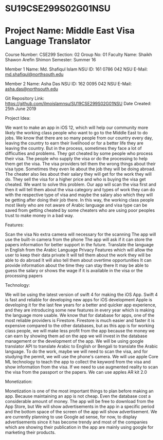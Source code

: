 # SU19CSE299S02G01NSU

# Project Name: Middle East Visa Language Translator
Course Number: CSE299
Section: 02
Group No: 01
Faculty Name: Shaikh Shawon Arefin Shimon
Semester: Summer 16

Member 1
Name: Md. Shafiqul Islam
NSU ID: 161 0786 042
NSU E-Mail: md.shafiqul@northsouth.edu

Member 2
Name: Asha Das
NSU ID: 162 0095 042
NSU E-Mail: asha.das@northsouth.edu

Git Repository Link: https://github.com/ilmoislamnsu/SU19CSE299S02G01NSU
Date Created: 25th June 2019




Project Idea: 

We want to make an app in iOS 12, which will help our community more likely the working class people who want to go to the Middle East to do jobs. We know that there are so many people from our country every day, leaving the country to earn their livelihood or for a better life they are leaving the country. But in the process, sometimes they face a lot of difficulties and problems. They got cheated by some people who process their visa. The people who supply the visa or do the processing to help them get the visa. The visa providers tell them the wrong things about their visa type. Sometimes they even lie about the job they will be doing abroad. The cheater also lies about their salary they will get for the work they will do. They sell the visa for a higher price and who is buying the visa get cheated. We want to solve this problem. Our app will scan the visa first and then it will tell them about the visa category and types of work they can do with the respective type of visa and maybe the salary also which they will be getting after doing their job there. In this way, the working class people most likely who are not aware of Arabic language and visa type can be saved from getting cheated by some cheaters who are using poor peoples trust to make money in a bad way.



Features:


Scan the visa
No extra camera will necessary for the scanning 
The app will use the built-in camera from the phone
The app will ask if it can store the papers information for better support in the future.
Translate the language in English from the Arabic Language
Privacy Features which will allow the user to keep their data private
It will tell them about the work they will be able to do abroad
It will also tell them about overtime opportunities 
It can provide information about the time they can stay there
It may be able to guess the salary or shows the wage if it is available in the visa or the processing papers



Technology: 

We will be using the latest version of swift 4 for making the iOS App. Swift 4 is fast and reliable for developing new apps for iOS development Apple is developing it for the last few years for a better and quicker app experience, and they are introducing some new features in every year which is making the language more usable. We know that for database for apps, one of the most reliable providers is Firestore. Firestore is much easier and faster it is expensive compared to the other databases, but as this app is for working class people, we will make less profit from the app because the money we can earn by showing them ad on the app we will invest in the database management or the development of the app. We will be using google translator API to translate Arabic to English or Bengali to translate the Arabic language.
To do the work, maybe we will need to scan the visa, and for studying the permit, we will use the phone's camera.
We will use apple Core ML technology to teach the app to collect the keyword from the visa and show information from the visa.
If we need to use augmented reality to scan the visa from the passport or the papers. We can use apples AR kit 2.0


Monetization:

Monetization is one of the most important things to plan before making an app. Because maintaining an app is not cheap. Even the database cost a considerable amount of money. The app will be free to download from the App Store, but We will show advertisements in the app in a specific period and the bottom space of the screen of the app will show advertisement. We are currently planning to use Google ad sense, for now, to display advertisements since it has become trendy and most of the companies which are showing their publication in the app are mainly using google for marketing their products.
